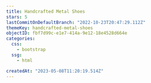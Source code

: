 ```yaml
---
title: Handcrafted Metal Shoes
stars: 5
lastCommitOnDefaultBranch: "2022-10-23T20:47:29.112Z"
themeKey: handcrafted-metal-shoes
objectID: fbf7d99c-e1e7-414a-9e12-18e4528d664e
categories:
  css:
    - bootstrap
  ssg:
    - html

createdAt: "2023-05-08T11:20:19.514Z"
---
```

